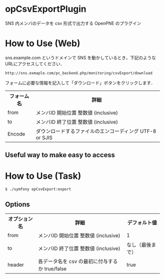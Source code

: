opCsvExportPlugin
=================

SNS 内メンバのデータを csv 形式で出力する OpenPNE のプラグイン

# How to Use (Web)

sns.example.com というドメインで SNS を動かしているとき，下記のようなURLにアクセスしてください．

    http://sns.exmaple.com/pc_backend.php/monitoring/csvExport/download

フォームに必要な情報を記入して「ダウンロード」ボタンをクリックします．

<table>
<tr>
<th>フォーム名</th><th>詳細</th>
</tr>
<tr>
<td>from</td><td>メンバID 開始位置 整数値 (inclusive)</td>
</tr>
<tr>
<td>to</td><td>メンバID 終了位置 整数値 (inclusive)</td>
</tr>
<tr>
<td>Encode</td><td>ダウンロードするファイルのエンコーディング UTF-8 or SJIS</td>
</tr>
</table>


## Useful way to make easy to access

# How to Use (Task)

    $ ./symfony opCsvExport:export

## Options

<table>
<tr>
<th>オプション名</th><th>詳細</th><th>デフォルト値</th>
</tr>
<tr>
<td>from</td><td>メンバID 開始位置 整数値 (inclusive)</td><td>1</td>
</tr>
<tr>
<td>to</td><td>メンバID 終了位置 整数値 (inclusive)</td><td>なし（最後まで）</td>
</tr>
<tr>
<td>header</td><td>各データ名を csv の最初に付与するか true/false </td><td>true</td>
</tr>
</table>
